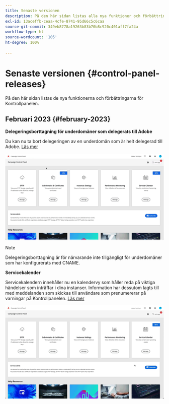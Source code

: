 ```yaml
---
title: Senaste versionen
description: På den här sidan listas alla nya funktioner och förbättringar för Kontrollpanelen
exl-id: 13aceffb-ceaa-4cfe-8741-95d66c5c6caa
source-git-commit: 349eb8778a19263b83b70b8c920c401aff7fa24a
workflow-type: ht
source-wordcount: '105'
ht-degree: 100%

---
```


# Senaste versionen {#control-panel-releases}

På den här sidan listas de nya funktionerna och förbättringarna för Kontrollpanelen.

## Februari 2023 {#february-2023}

**Delegeringsborttagning för underdomäner som delegerats till Adobe**

Du kan nu ta bort delegeringen av en underdomän som är helt delegerad till Adobe. [Läs mer](../subdomains-certificates/using/remove-delegated-subdomains.md)

![](assets/do-not-localize/gif-delegation.gif)

>[!NOTE]
>
>Delegeringsborttagning är för närvarande inte tillgängligt för underdomäner som har konfigurerats med CNAME.

**Servicekalender**

Servicekalendern innehåller nu en kalendervy som håller reda på viktiga händelser som inträffar i dina instanser. Information har dessutom lagts till med meddelanden som skickas till användare som prenumererar på varningar på Kontrollpanelen. [Läs mer](../service-events/service-events.md)

![](assets/do-not-localize/gif-calendar.gif)
